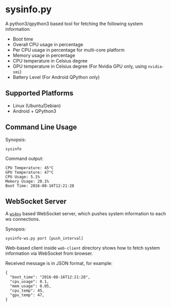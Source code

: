 sysinfo.py
==========

A python3/qpython3 based tool for fetching the following system information:

* Boot time
* Overall CPU usage in percentage
* Per CPU usage in percentage for multi-core platform
* Memory usage in percentage
* CPU temperature in Celsius degree
* GPU temperature in Celsius degree (For Nvidia GPU only, using `nvidia-smi`)
* Battery Level (For Android QPython only)

Supported Platforms
-------------------

* Linux (Ubuntu/Debian)
* Android + QPython3

Command Line Usage
------------------

Synopsis:

	sysinfo

Command output:

	CPU Temperature: 45°C
	GPU Temperature: 47°C
	CPU Usage: 5.1%
	Memory Usage: 20.1%
	Boot Time: 2016-08-16T12:21:28

WebSocket Server
----------------

A [`ws4py`](https://pypi.python.org/pypi/ws4py) based WebSocket server, which pushes system information to each ws connections.

Synopsis:

	sysinfo-ws.py port [push_interval]

Web-based client inside `web-client` directory shows how to fetch system information via WebSocket from browser.

Received message is in JSON format, for example:

	{
	  "boot_time": "2016-08-16T12:21:28",
	  "cpu_usage": 0.1,
	  "mem_usage": 0.05,
	  "cpu_temp": 45,
	  "gpu_temp": 47,
	}

